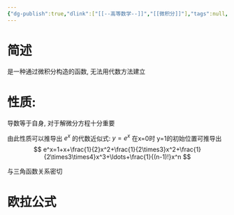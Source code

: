 ```yaml
---
{"dg-publish":true,"dlink":["[[--高等数学--]]","[[微积分]]"],"tags":null,"permalink":"/038-数字科学/math/微积分/指数函数/","dgPassFrontmatter":true}
---
```



# 简述
是一种通过微积分构造的函数, 无法用代数方法建立

# 性质:
导数等于自身, 对于解微分方程十分重要

由此性质可以推导出 $e^x$ 的代数近似式: 
$y=e^x$ 在x=0时 y=1的初始位置可推导出
$$
e^x=1+x+\frac{1}{2}x^2+\frac{1}{2\times3}x^2+\frac{1}{2\times3\times4}x^3+\ldots+\frac{1}{(n-1)!}x^n
$$


与三角函数关系密切
# 欧拉公式